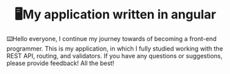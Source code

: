 <h1 align="center">🖥️My application written in angular</h1>

<p>⌨️Hello everyone, I continue my journey towards of becoming 
a front-end programmer. This is my application, in which I fully studied 
working with the REST API, routing, and validators. If you have any questions 
or suggestions, please provide feedback! All the best!</p>
